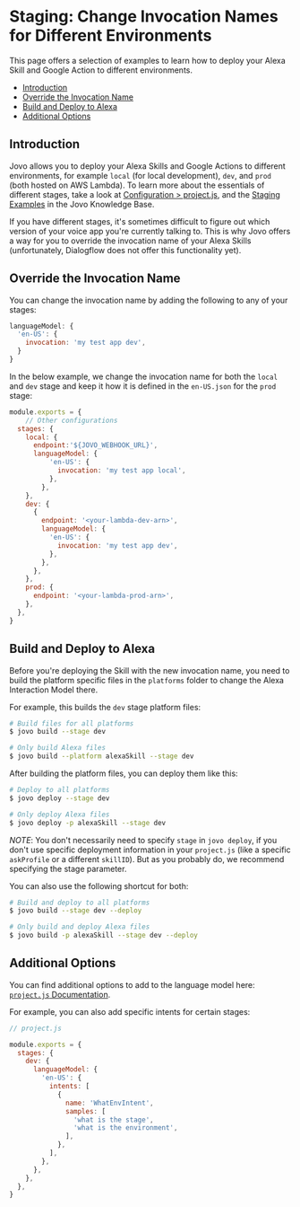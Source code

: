 # Staging: Change Invocation Names for Different Environments

This page offers a selection of examples to learn how to deploy your Alexa Skill and Google Action to different environments. 

* [Introduction](#introduction)
* [Override the Invocation Name](#override-the-invocation-name)
* [Build and Deploy to Alexa](#build-and-deploy-to-alexa)
* [Additional Options](#additional-options)

## Introduction

Jovo allows you to deploy your Alexa Skills and Google Actions to different environments, for example `local` (for local development), `dev`, and `prod` (both hosted on AWS Lambda). To learn more about the essentials of different stages, take a look at [Configuration > project.js](https://github.com/jovotech/jovo-framework-nodejs/blob/master/docs/configuration/project-js.md#stages 'docs/configuration/project-js#stages'), and the [Staging Examples](./staging-examples.md './staging-examples') in the Jovo Knowledge Base.

If you have different stages, it's sometimes difficult to figure out which version of your voice app you're currently talking to. This is why Jovo offers a way for you to override the invocation name of your Alexa Skills (unfortunately, Dialogflow does not offer this functionality yet).


## Override the Invocation Name

You can change the invocation name by adding the following to any of your stages:

```javascript
languageModel: {
  'en-US': {
    invocation: 'my test app dev',
  }
}
```

In the below example, we change the invocation name for both the `local` and `dev` stage and keep it how it is defined in the `en-US.json` for the `prod` stage:

```javascript
module.exports = {
	// Other configurations
  stages: {
    local: {
      endpoint:'${JOVO_WEBHOOK_URL}',
      languageModel: {
          'en-US': {
            invocation: 'my test app local',
          },
        },
    },
    dev: {
      {
        endpoint: '<your-lambda-dev-arn>',
        languageModel: {
          'en-US': {
            invocation: 'my test app dev',
          },
        },
      },
    },
    prod: {
      endpoint: '<your-lambda-prod-arn>',
    },
  },
}
```

## Build and Deploy to Alexa

Before you're deploying the Skill with the new invocation name, you need to build the platform specific files in the `platforms` folder to change the Alexa Interaction Model there.

For example, this builds the `dev` stage platform files:

```sh
# Build files for all platforms
$ jovo build --stage dev

# Only build Alexa files
$ jovo build --platform alexaSkill --stage dev
```

After building the platform files, you can deploy them like this:

```sh
# Deploy to all platforms
$ jovo deploy --stage dev

# Only deploy Alexa files
$ jovo deploy -p alexaSkill --stage dev
```

*NOTE*: You don't necessarily need to specify `stage` in `jovo deploy`, if you don't use specific deployment information in your `project.js` (like a specific `askProfile` or a different `skillID`). But as you probably do, we recommend specifying the stage parameter.

You can also use the following shortcut for both:

```sh
# Build and deploy to all platforms
$ jovo build --stage dev --deploy

# Only build and deploy Alexa files
$ jovo build -p alexaSkill --stage dev --deploy
```

## Additional Options

You can find additional options to add to the language model here: [`project.js` Documentation](https://www.jovo.tech/docs/project-js).

For example, you can also add specific intents for certain stages:

```javascript
// project.js

module.exports = {
  stages: {
    dev: {
      languageModel: {
        'en-US': {
          intents: [
            {
              name: 'WhatEnvIntent',
              samples: [
                'what is the stage',
                'what is the environment',
              ],
            },
          ],
        },
      },
    },
  },
}
```


<!--[metadata]: { "description": "Learn how to change the invocation name of your Alexa Skill in different environments.", "author": "jan-koenig", "tags": "Staging, Deployment, Language Model" }-->
